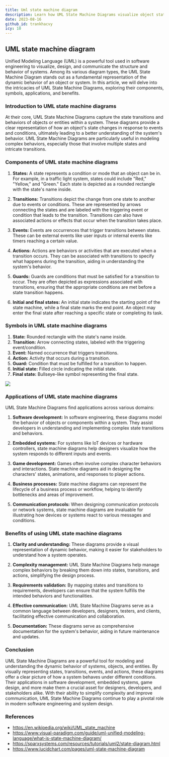 ```yaml
---
title: Uml state machine diagram
description: Learn how UML State Machine Diagrams visualize object states, transitions, events, and actions to model dynamic system behavior in software development, embedded systems, and more.
date: 2023-08-16
github_id: trankhacvy
icy: 10
---
```


## UML state machine diagram

Unified Modeling Language (UML) is a powerful tool used in software engineering to visualize, design, and communicate the structure and behavior of systems. Among its various diagram types, the UML State Machine Diagram stands out as a fundamental representation of the dynamic behavior of an object or system. In this article, we will delve into the intricacies of UML State Machine Diagrams, exploring their components, symbols, applications, and benefits.

### Introduction to UML state machine diagrams

At their core, UML State Machine Diagrams capture the state transitions and behaviors of objects or entities within a system. These diagrams provide a clear representation of how an object's state changes in response to events and conditions, ultimately leading to a better understanding of the system's behavior. UML State Machine Diagrams are particularly useful in modeling complex behaviors, especially those that involve multiple states and intricate transitions.

### Components of UML state machine diagrams

1. **States:** A state represents a condition or mode that an object can be in. For example, in a traffic light system, states could include "Red," "Yellow," and "Green." Each state is depicted as a rounded rectangle with the state's name inside.

2. **Transitions:** Transitions depict the change from one state to another due to events or conditions. These are represented by arrows connecting the states and are labeled with the triggering event or condition that leads to the transition. Transitions can also have associated actions or effects that occur when the transition takes place.

3. **Events:** Events are occurrences that trigger transitions between states. These can be external events like user inputs or internal events like timers reaching a certain value.

4. **Actions:** Actions are behaviors or activities that are executed when a transition occurs. They can be associated with transitions to specify what happens during the transition, aiding in understanding the system's behavior.

5. **Guards:** Guards are conditions that must be satisfied for a transition to occur. They are often depicted as expressions associated with transitions, ensuring that the appropriate conditions are met before a state transition happens.

6. **Initial and final states:** An initial state indicates the starting point of the state machine, while a final state marks the end point. An object may enter the final state after reaching a specific state or completing its task.

### Symbols in UML state machine diagrams

1. **State:** Rounded rectangle with the state's name inside.
2. **Transition:** Arrow connecting states, labeled with the triggering event/condition.
3. **Event:** Named occurrence that triggers transitions.
4. **Action:** Activity that occurs during a transition.
5. **Guard:** Condition that must be fulfilled for a transition to happen.
6. **Initial state:** Filled circle indicating the initial state.
7. **Final state:** Bullseye-like symbol representing the final state.

![](assets/uml-state-machine-diagram.webp)

### Applications of UML state machine diagrams

UML State Machine Diagrams find applications across various domains:

1. **Software development:** In software engineering, these diagrams model the behavior of objects or components within a system. They assist developers in understanding and implementing complex state transitions and behaviors.

2. **Embedded systems:** For systems like IoT devices or hardware controllers, state machine diagrams help designers visualize how the system responds to different inputs and events.

3. **Game development:** Games often involve complex character behaviors and interactions. State machine diagrams aid in designing the characters' states, animations, and responses to player actions.

4. **Business processes:** State machine diagrams can represent the lifecycle of a business process or workflow, helping to identify bottlenecks and areas of improvement.

5. **Communication protocols:** When designing communication protocols or network systems, state machine diagrams are invaluable for illustrating how devices or systems react to various messages and conditions.

### Benefits of using UML state machine diagrams

1. **Clarity and understanding:** These diagrams provide a visual representation of dynamic behavior, making it easier for stakeholders to understand how a system operates.

2. **Complexity management:** UML State Machine Diagrams help manage complex behaviors by breaking them down into states, transitions, and actions, simplifying the design process.

3. **Requirements validation:** By mapping states and transitions to requirements, developers can ensure that the system fulfills the intended behaviors and functionalities.

4. **Effective communication:** UML State Machine Diagrams serve as a common language between developers, designers, testers, and clients, facilitating effective communication and collaboration.

5. **Documentation:** These diagrams serve as comprehensive documentation for the system's behavior, aiding in future maintenance and updates.

### Conclusion

UML State Machine Diagrams are a powerful tool for modeling and understanding the dynamic behavior of systems, objects, and entities. By visually representing states, transitions, events, and actions, these diagrams offer a clear picture of how a system behaves under different conditions. Their applications in software development, embedded systems, game design, and more make them a crucial asset for designers, developers, and stakeholders alike. With their ability to simplify complexity and improve communication, UML State Machine Diagrams continue to play a pivotal role in modern software engineering and system design.

### References

- https://en.wikipedia.org/wiki/UML_state_machine
- https://www.visual-paradigm.com/guide/uml-unified-modeling-language/what-is-state-machine-diagram/
- https://sparxsystems.com/resources/tutorials/uml2/state-diagram.html
- https://www.lucidchart.com/pages/uml-state-machine-diagram
